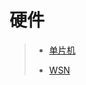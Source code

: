 # 硬件

>* [单片机](https://github.com/shencang/note/tree/master/Hardware/Singlechip)
>
>* [WSN](https://github.com/shencang/note/tree/master/Hardware/WSN)
